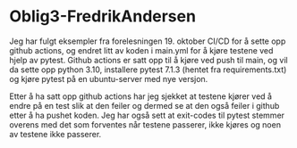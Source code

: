 # Oblig3-FredrikAndersen

Jeg har fulgt eksempler fra forelesningen 19. oktober CI/CD for å sette opp github actions, og endret litt av koden i main.yml for å kjøre testene ved hjelp av pytest.
Github actions er satt opp til å kjøre ved push til main, og vil da sette opp python 3.10, installere pytest 7.1.3 (hentet fra requirements.txt) og kjøre pytest på en ubuntu-server med nye versjon.

Etter å ha satt opp github actions har jeg sjekket at testene kjører ved å endre på en test slik at den feiler og dermed se at den også feiler i github etter å ha pushet koden. Jeg har også sett at exit-codes til pytest stemmer overens med det som forventes når testene passerer, ikke kjøres og noen av testene ikke passerer.

